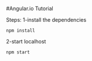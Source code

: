 #Angular.io Tutorial

Steps:
1-install the dependencies
```
npm install
```
2-start localhost
```
npm start
```
